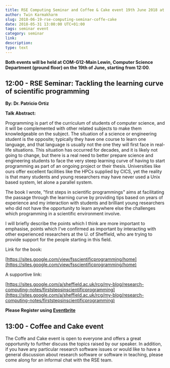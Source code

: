 ```yaml
---
title: RSE Computing Seminar and Coffee & Cake event 19th June 2018 at 12:00
author: Twin Karmakharm
slug: 2018-06-19-rse-computing-seminar-coffe-cake
date: 2018-05-31 13:00:00 UTC+01:00
tags: seminar event
category: seminar
link:
description:
type: text
---
```


**Both events will be held at COM-G12-Main Lewin, Computer Science Department (ground floor) on the 19th of June, starting from 12:00**.

## 12:00 - RSE Seminar: Tackling the learning curve of scientific programming

**By: Dr. Patricio Ortiz**

**Talk Abstract:**

Programming is part of the curriculum of students of computer science, and it will be complemented with other related subjects to make them knowledgeable on the subject. The situation of a science or engineering student is the opposite; typically they have one course to learn one language, and that language is usually not the one they will first face in real-life situations. This situation has occurred for decades, and it is likely not going to change, but there is a real need to better prepare science and engineering students to face the very steep learning curve of having to start programming as part of an ongoing project or their thesis.
Universities like ours offer excellent facilities like the HPCs supplied by CICS, yet the reality is that many students and young researchers may have never used a Unix based system, let alone a parallel system.

The book I wrote, "first steps in scientific programmings" aims at facilitating the passage through the learning curve by providing tips based on years of experience and my interaction with students and brilliant young researchers who did not have the opportunity to learn anywhere else the challenges which programming in a scientific environment involve.

I will briefly describe the points which I think are more important to emphasise, points which I've confirmed as important by interacting with other experienced researchers at the U. of Sheffield, who are trying to provide support for the people starting in this field.


Link for the book:

[https://sites.google.com/view/fsscientificprogramming/home](https://sites.google.com/view/fsscientificprogramming/home)

A supportive link:

[https://sites.google.com/a/sheffield.ac.uk/rcg/my-blog/research-computing-notes/firststepsinscientificprogramming](https://sites.google.com/a/sheffield.ac.uk/rcg/my-blog/research-computing-notes/firststepsinscientificprogramming)


**Please Register using [Eventbrite](https://www.eventbrite.co.uk/e/tackling-the-learning-curve-of-scientific-programming-tickets-46366639868)**


## 13:00 - Coffee and Cake event

The Coffe and Cake event is open to everyone and offers a great opportunity to further discuss the topics raised by our speaker. In addition, if you have any particular research software issues or would like to have a general discussion about research software or software in teaching, please come along for an informal chat with the RSE team.
